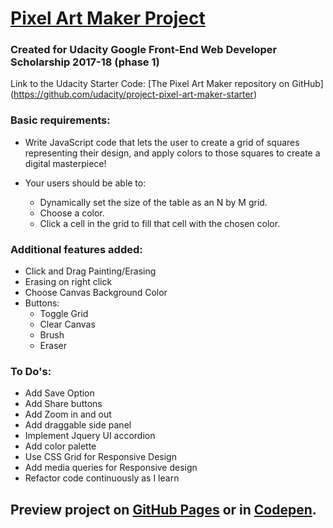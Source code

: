 # [Pixel Art Maker Project](https://curiouscc.github.io/)

### Created for Udacity Google Front-End Web Developer Scholarship 2017-18 (phase 1)

Link to the Udacity Starter Code: [The Pixel Art Maker repository on GitHub] (https://github.com/udacity/project-pixel-art-maker-starter)

### Basic requirements:
* Write JavaScript code that lets the user to create a grid of squares representing their design, and apply colors to those squares to create a digital masterpiece!

* Your users should be able to:

    - Dynamically set the size of the table as an N by M grid.
    - Choose a color.
    - Click a cell in the grid to fill that cell with the chosen color.

### Additional features added:

- Click and Drag Painting/Erasing
- Erasing on right click
- Choose Canvas Background Color
- Buttons:
  - Toggle Grid
  - Clear Canvas
  - Brush
  - Eraser
  
### To Do's:
  - Add Save Option
  - Add Share buttons
  - Add Zoom in and out
  - Add draggable side panel
  - Implement Jquery UI accordion
  - Add color palette
  - Use CSS Grid for Responsive Design
  - Add media queries for Responsive design
  - Refactor code continuously as I learn

## Preview project on [GitHub Pages](https://curiouscc.github.io/) or in [Codepen](https://codepen.io/CuriousCC/pen/YeNEmL).
